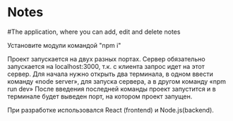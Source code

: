 # Notes
#The application, where you can add, edit and delete notes

Установите модули командой "npm i"

Проект запускается на двух разных портах. Сервер обязательно запускается на localhost:3000, т.к. с клиента запрос идет на этот сервер. Для начала нужно открыть два терминала, в одном ввести команду «node server», для запуска сервера, а в другом команду «npm run dev» После введения последней команды проект запустится и в терминале будет выведен порт, на котором проект запущен.

При разработке использовался React (frontend) и Node.js(backend).
